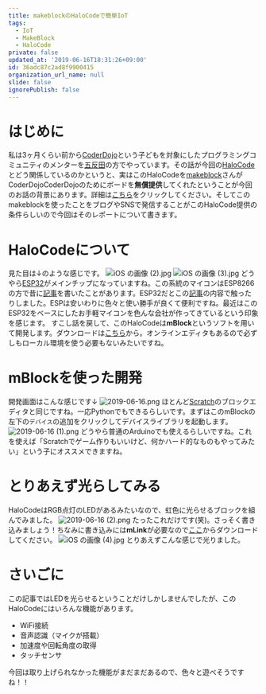 ```yaml
---
title: makeblockのHaloCodeで簡単IoT
tags:
  - IoT
  - MakeBlock
  - HaloCode
private: false
updated_at: '2019-06-16T18:31:26+09:00'
id: 36adc87c2ad8f9900415
organization_url_name: null
slide: false
ignorePublish: false
---
```

# はじめに
私は3ヶ月くらい前から[CoderDojo](https://coderdojo.jp/)という子どもを対象にしたプログラミングコミュニティのメンターを[五反田](https://coderdojo-gotanda.doorkeeper.jp/)の方でやっています。その話が今回の[HaloCode](https://www.makeblock.com/steam-kits/halocode)とどう関係しているのかというと、実はこのHaloCodeを[makeblock](https://www.makeblock.com/jp)さんがCoderDojoCoderDojoのためにボードを**無償提供**してくれたということが今回のお話の背景にあります。詳細は[こちら](https://news.coderdojo.jp/2019/05/10/makeblock-halocode-and-coderdojo-japan/?fbclid=IwAR0scoLSZk0KN7M1jU3pYrKv944uQSLaJxo55ipnw6PaFS8VUcZ3yaSON_M)をクリックしてください。そしてこのmakeblockを使ったことをブログやSNSで発信することがこのHaloCode提供の条件らしいので今回はそのレポートについて書きます。

# HaloCodeについて
見た目は↓のような感じです。
![iOS の画像 (2).jpg](https://qiita-image-store.s3.ap-northeast-1.amazonaws.com/0/209689/980bce26-67ba-35de-c8ba-ee3d4657d067.jpeg)
![iOS の画像 (3).jpg](https://qiita-image-store.s3.ap-northeast-1.amazonaws.com/0/209689/95b214a5-6f3a-8b67-eb04-c4b16634007c.jpeg)
どうやら[ESP32](https://www.espressif.com/en/products/hardware/esp32/overview)がメインチップになっていますね。この系統のマイコンはESP8266の方で昔に[記事](https://qiita.com/ufoo68/items/2c5a2d7e427b46ff0c88)を書いたことがあります。ESP32だとこの[記事](https://qiita.com/ufoo68/items/63dc64958cddd6bfb36a)の内容で触ったりしました。ESPは安いわりに色々と使い勝手が良くて便利ですね。最近はこのESP32をベースにしたお手軽マイコンを色んな会社が作ってきているという印象を感じます。
すこし話を戻して、このHaloCodeは**mBlock**というソフトを用いて開発します。ダウンロードは[こちら](https://www.makeblock.com/steam-kits/halocode-2#Software)から。オンラインエディタもあるので必ずしもローカル環境を使う必要もないみたいですね。

# mBlockを使った開発
開発画面はこんな感じです↓
![2019-06-16.png](https://qiita-image-store.s3.ap-northeast-1.amazonaws.com/0/209689/ac97b178-64d8-6371-cb13-73d450c925f3.png)
ほとんど[Scratch](https://scratch.mit.edu/)のブロックエディタと同じですね。一応Pythonでもできるらしいです。まずはこのmBlockの左下の`デバイス`の追加をクリックしてデバイスライブラリを起動します。
![2019-06-16 (1).png](https://qiita-image-store.s3.ap-northeast-1.amazonaws.com/0/209689/a00c9a02-3892-e1c8-1052-7adb9f3add83.png)
どうやら普通のArduinoでも使えるらしいですね。これを使えば「Scratchでゲーム作りもいいけど、何かハード的なものもやってみたい」という子にオススメできますね。

# とりあえず光らしてみる
HaloCodeはRGB点灯のLEDがあるみたいなので、虹色に光らせるブロックを組んでみました。
![2019-06-16 (2).png](https://qiita-image-store.s3.ap-northeast-1.amazonaws.com/0/209689/340c236e-59d6-c1b7-6de4-1a1c1086c8ae.png)
たったこれだけです(笑)。さっそく書き込みましょう！ちなみに書き込みには**mLink**が必要なので[ここ](http://www.mblock.cc/mblock-software/)からダウンロードしてください。
![iOS の画像 (4).jpg](https://qiita-image-store.s3.ap-northeast-1.amazonaws.com/0/209689/9a95affd-ff50-ebe3-3d5e-b2d507364b3e.jpeg)
とりあえずこんな感じで光りました。

# さいごに
この記事ではLEDを光らせるということだけしかしませんでしたが、このHaloCodeにはいろんな機能があります。

- WiFi接続
- 音声認識（マイクが搭載）
- 加速度や回転角度の取得
- タッチセンサ

今回は取り上げられなかった機能がまだまだあるので、色々と遊べそうですね！！
